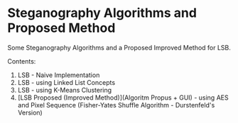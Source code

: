 # Steganography Algorithms and Proposed Method
Some Steganography Algorithms and a Proposed Improved Method for LSB.

Contents:
1. LSB - Naive Implementation
2. LSB - using Linked List Concepts
3. LSB - using K-Means Clustering
4. [LSB Proposed (Improved Method)](Algoritm Propus + GUI) - using AES and Pixel Sequence (Fisher-Yates Shuffle Algorithm - Durstenfeld's Version)
